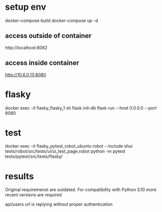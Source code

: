 # setup env

docker-compose build
docker-compose up -d

## access outside of container

http://localhost:8082

## access inside container

http://10.6.0.13:8080


# flasky

docker exec -it flasky_flasky_1 sh
flask init-db
flask run --host 0.0.0.0 --port 8080


# test

docker exec -it flasky_pytest_robot_ubuntu
robot --include shui tests/robot/src/tests/ui/ui_test_page.robot
python -m pytest tests/pytest/src/tests/flasky/


# results 

Original requiremenst are outdated.
For compatibility with Python 3.10
more recent versions are required

api/users url is replying without proper authentication
